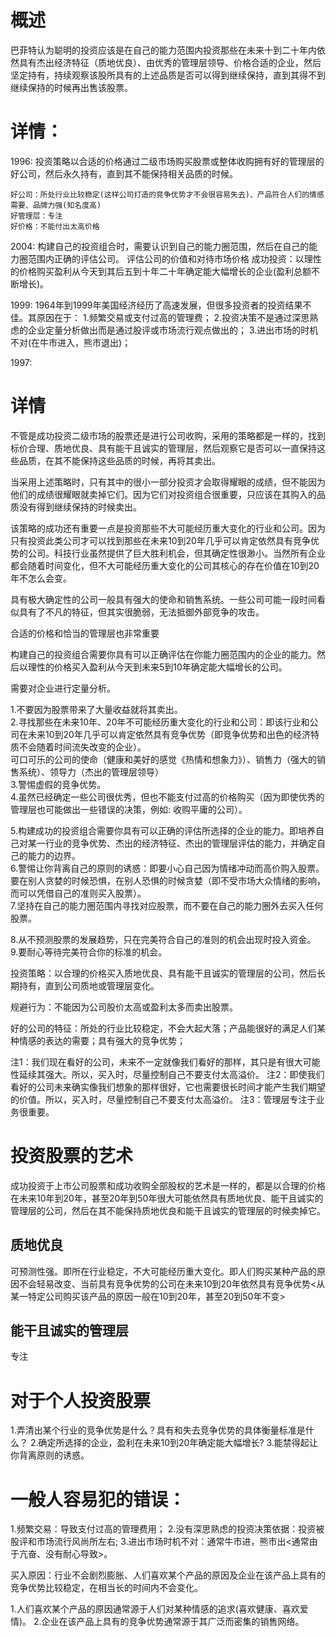# 概述
巴菲特认为聪明的投资应该是在自己的能力范围内投资那些在未来十到二十年内依然具有杰出经济特征（质地优良）、由优秀的管理层领导、价格合适的企业，然后坚定持有，持续观察该股所具有的上述品质是否可以得到继续保持，直到其得不到继续保持的时候再出售该股票。   

# 详情：
  1996: 
    投资策略以合适的价格通过二级市场购买股票或整体收购拥有好的管理层的好公司，然后永久持有，直到其不能保持相关品质的时候。

    好公司：所处行业比较稳定(这样公司打造的竞争优势才不会很容易失去)、产品符合人们的情感需要、品牌力强(知名度高)
    好管理层：专注
    好价格：不能付出太高价格
  
  2004:
    构建自己的投资组合时，需要认识到自己的能力圈范围，然后在自己的能力圈范围内正确的评估公司。
    评估公司的价值和对待市场价格
    成功投资：以理性的价格购买盈利从今天到其后五到十年二十年确定能大幅增长的企业(盈利总额不断增长)。

  1999:
    1964年到1999年美国经济经历了高速发展，但很多投资者的投资结果不佳。其原因在于：
    1.频繁交易或支付过高的管理费；
    2.投资决策不是通过深思熟虑的企业定量分析做出而是通过股评或市场流行观点做出的；
    3.进出市场的时机不对(在牛市进入，熊市退出)；

  1997:


# 详情
不管是成功投资二级市场的股票还是进行公司收购，采用的策略都是一样的，找到标价合理、质地优良、具有能干且诚实的管理层，然后观察它是否可以一直保持这些品质，在其不能保持这些品质的时候，再将其卖出。

当采用上述策略时，只有其中的很小一部分投资才会取得耀眼的成绩，但不能因为他们的成绩很耀眼就卖掉它们。因为它们对投资组合很重要，只应该在其购入的品质没有得到继续保持的时候卖出。

该策略的成功还有重要一点是投资那些不大可能经历重大变化的行业和公司。因为只有投资此类公司才可以找到那些在未来10到20年几乎可以肯定依然具有竞争优势的公司。科技行业虽然提供了巨大胜利机会，但其确定性很渺小。当然所有企业都会随着时间变化，但不大可能经历重大变化的公司其核心的存在价值在10到20年不怎么会变。

具有极大确定性的公司一般具有强大的使命和销售系统。一些公司可能一段时间看似具有了不凡的特征，但其实很脆弱，无法抵御外部竞争的攻击。

合适的价格和恰当的管理层也非常重要

构建自己的投资组合需要你具有可以正确评估在你能力圈范围内的企业的能力。然后以理性的价格买入盈利从今天到未来5到10年确定能大幅增长的公司。

需要对企业进行定量分析。

1.不要因为股票带来了大量收益就将其卖出。  
2.寻找那些在未来10年、20年不可能经历重大变化的行业和公司：即该行业和公司在未来10到20年几乎可以肯定依然具有竞争优势（即竞争优势和出色的经济特质不会随着时间流失改变的企业）。  
  可口可乐的公司的使命（健康和美好的感觉《热情和想象力》）、销售力（强大的销售系统）、领导力（杰出的管理层领导）   
3.警惕虚假的竞争优势。   
4.虽然已经确定一些公司很优秀，但也不能支付过高的价格购买（因为即使优秀的管理层也可能做出一些错误的决策，例如: 收购平庸的公司）。    

5.构建成功的投资组合需要你具有可以正确的评估所选择的企业的能力。即培养自己对某一行业的竞争优势、杰出的经济特征、杰出的管理层评估的能力，并确定自己的能力的边界。   
6.警惕让你背离自己的原则的诱惑：即要小心自己因为情绪冲动而高价购入股票。要在别人贪婪的时候恐惧，在别人恐惧的时候贪婪（即不受市场大众情绪的影响，而可以凭借自己的准则买入股票）。   
7.坚持在自己的能力圈范围内寻找对应股票，而不要在自己的能力圈外去买入任何股票。    

8.从不预测股票的发展趋势，只在完美符合自己的准则的机会出现时投入资金。   
9.要耐心等待完美符合你的标准的机会。    


投资策略：以合理的价格买入质地优良、具有能干且诚实的管理层的公司，然后长期持有，直到公司质地或管理层变化。

规避行为：不能因为公司股价太高或盈利太多而卖出股票。

好的公司的特征：所处的行业比较稳定，不会大起大落；产品能很好的满足人们某种情感的表达的需要；具有强大的竞争优势；

注1：我们现在看好的公司，未来不一定就像我们看好的那样，其只是有很大可能性延续其强大。所以，买入时，尽量控制自己不要支付太高溢价。
注2：即使我们看好的公司未来确实像我们想象的那样很好，它也需要很长时间才能产生我们期望的价值。所以，买入时，尽量控制自己不要支付太高溢价。
注3：管理层专注于业务很重要。

# 投资股票的艺术
成功投资于上市公司股票和成功收购全部股权的艺术是一样的，都是以合理的价格在未来10年到20年，甚至20年到50年很大可能依然具有质地优良、能干且诚实的管理层的公司，然后在其不能保持质地优良和能干且诚实的管理层的时候卖掉它。

## 质地优良
可预测性强。即所在行业稳定，不大可能经历重大变化。即人们购买某种产品的原因不会轻易改变、当前具有竞争优势的公司在未来10到20年依然具有竞争优势<从某一特定公司购买该产品的原因一般在10到20年，甚至20到50年不变>

## 能干且诚实的管理层
专注

# 对于个人投资股票
1.弄清出某个行业的竞争优势是什么？具有和失去竞争优势的具体衡量标准是什么？
2.确定所选择的企业，盈利在未来10到20年确定能大幅增长?
3.能禁得起让你背离原则的诱惑。

# 一般人容易犯的错误：
1.频繁交易：导致支付过高的管理费用；
2.没有深思熟虑的投资决策依据：投资被股评和市场流行风尚所左右;
3.进出市场时机不对：通常牛市进，熊市出<通常由于亢奋、没有耐心导致>。

买入原因：行业不会剧烈膨胀、人们喜欢某个产品的原因及企业在该产品上具有的竞争优势比较稳定，在相当长的时间内不会变化。

1.人们喜欢某个产品的原因通常源于人们对某种情感的追求(喜欢健康、喜欢爱情)。
2.企业在该产品上具有的竞争优势通常源于其广泛而密集的销售网络。








